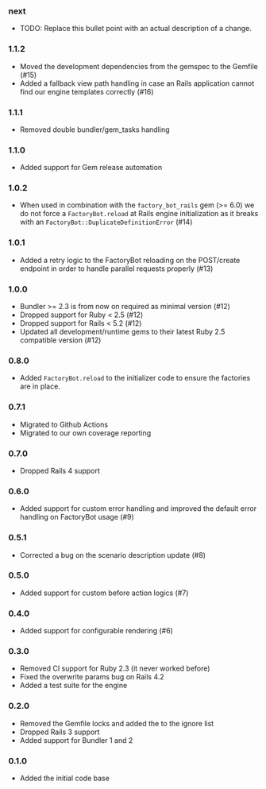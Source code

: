 ### next

* TODO: Replace this bullet point with an actual description of a change.

### 1.1.2

* Moved the development dependencies from the gemspec to the Gemfile (#15)
* Added a fallback view path handling in case an Rails application cannot
  find our engine templates correctly (#16)

### 1.1.1

* Removed double bundler/gem_tasks handling

### 1.1.0

* Added support for Gem release automation

### 1.0.2

* When used in combination with the `factory_bot_rails` gem (>= 6.0) we do not
  force a `FactoryBot.reload` at Rails engine initialization as it breaks with
  an `FactoryBot::DuplicateDefinitionError` (#14)

### 1.0.1

* Added a retry logic to the FactoryBot reloading on the POST/create endpoint
  in order to handle parallel requests properly (#13)

### 1.0.0

* Bundler >= 2.3 is from now on required as minimal version (#12)
* Dropped support for Ruby < 2.5 (#12)
* Dropped support for Rails < 5.2 (#12)
* Updated all development/runtime gems to their latest
  Ruby 2.5 compatible version (#12)

### 0.8.0

* Added `FactoryBot.reload` to the initializer code to ensure the factories
  are in place.

### 0.7.1

* Migrated to Github Actions
* Migrated to our own coverage reporting

### 0.7.0

* Dropped Rails 4 support

### 0.6.0

* Added support for custom error handling and improved the default error
  handling on FactoryBot usage (#9)

### 0.5.1

* Corrected a bug on the scenario description update (#8)

### 0.5.0

* Added support for custom before action logics (#7)

### 0.4.0

* Added support for configurable rendering (#6)

### 0.3.0

* Removed CI support for Ruby 2.3 (it never worked before)
* Fixed the overwrite params bug on Rails 4.2
* Added a test suite for the engine

### 0.2.0

* Removed the Gemfile locks and added the to the ignore list
* Dropped Rails 3 support
* Added support for Bundler 1 and 2

### 0.1.0

* Added the initial code base
